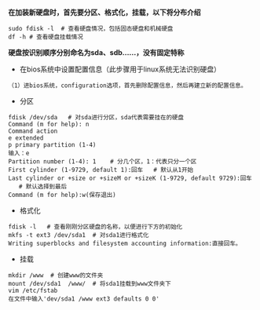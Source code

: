 
**在加装新硬盘时，首先要分区、格式化，挂载，以下将分布介绍**
```
sudo fdisk -l  # 查看硬盘情况，包括固态硬盘和机械硬盘
df -h # 查看硬盘挂载情况
```

**硬盘按识别顺序分别命名为sda、sdb......，没有固定特称**

- 在bios系统中设置配置信息（此步骤用于linux系统无法识别硬盘）

```
（1）进bios系统，configuration选项，首先删除配置信息，然后再建立新的配置信息。

```
- 分区

```
fdisk /dev/sda   # 对sda进行分区，sda代表需要挂在的硬盘
Command (m for help): n
Command action
e extended
p primary partition (1-4)
输入：e
Partition number (1-4): 1    # 分几个区，1：代表只分一个区
First cylinder (1-9729, default 1):回车   # 默认从1开始
Last cylinder or +size or +sizeM or +sizeK (1-9729, default 9729):回车    # 默认选择到最后
Command (m for help):w(保存退出)
```

- 格式化

```
fdisk -l   # 查看刚刚分区硬盘的名称，以便进行下方的初始化
mkfs -t ext3 /dev/sda1  # 对sda1进行格式化
Writing superblocks and filesystem accounting information:直接回车。
```

- 挂载

```
mkdir /www  # 创建www的文件夹
mount /dev/sda1  /www/  # 将sda1挂载到www文件夹下
vim /etc/fstab 
在文件中输入'dev/sda1 /www ext3 defaults 0 0'
```

